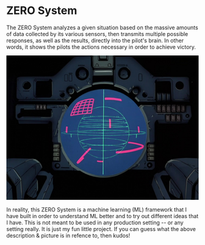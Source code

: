 # ZERO System
The ZERO System analyzes a given situation based on the massive amounts of data collected by its various sensors, then transmits multiple possible responses, as well as the results, directly into the pilot's brain. In other words, it shows the pilots the actions necessary in order to achieve victory.

![ZERO-System-Logo](logo.jpg)


In reality, this ZERO System is a machine learning (ML) framework that I have built in order to understand ML better and to try out different ideas that I have. This is not meant to be used in any production setting -- or any setting really. It is just my fun little project. If you can guess what the above description & picture is in refence to, then kudos!